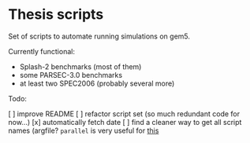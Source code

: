 # Thesis scripts

Set of scripts to automate running simulations on gem5.

Currently functional:

- Splash-2 benchmarks (most of them)
- some PARSEC-3.0 benchmarks
- at least two SPEC2006 (probably several more)

Todo:

[ ] improve README
[ ] refactor script set (so much redundant code for now...)
[x] automatically fetch date
[ ] find a cleaner way to get all script names (argfile? ``parallel`` is very
useful for [this](https://www.gnu.org/software/parallel/parallel_tutorial.html#Linking-arguments-from-input-sources)
